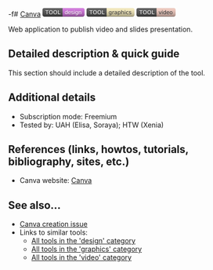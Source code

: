  -f# [Canva](https://www.canva.com/)  [<img src="images/design.png" align="bottom">](https://github.com/e-CLOSE/Toolbox/issues?q=label%3A01_TOOL+label%3Adesign) [<img src="images/graphics.png" align="bottom">](https://github.com/e-CLOSE/Toolbox/issues?q=label%3A01_TOOL+label%3Agraphics) [<img src="images/video.png" align="bottom">](https://github.com/e-CLOSE/Toolbox/issues?q=label%3A01_TOOL+label%3Avideo)

Web application to publish video and slides presentation.


## Detailed description & quick guide

This section should include a detailed description of the tool.


## Additional details

- Subscription mode: Freemium
- Tested by: UAH (Elisa, Soraya); HTW (Xenia)


## References (links, howtos, tutorials, bibliography, sites, etc.)

- Canva website: [Canva](https://www.canva.com/)


## See also...

- [Canva creation issue](https://github.com/e-CLOSE/Toolbox/issues/129)
- Links to similar tools:
  - [All tools in the 'design' category](https://github.com/e-CLOSE/Toolbox/issues?q=label%3A01_TOOL+label%3Adesign)
  - [All tools in the 'graphics' category](https://github.com/e-CLOSE/Toolbox/issues?q=label%3A01_TOOL+label%3Agraphics)
  - [All tools in the 'video' category](https://github.com/e-CLOSE/Toolbox/issues?q=label%3A01_TOOL+label%3Avideo)
